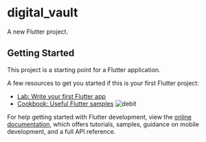 # digital_vault

A new Flutter project.

## Getting Started

This project is a starting point for a Flutter application.

A few resources to get you started if this is your first Flutter project:

- [Lab: Write your first Flutter app](https://docs.flutter.dev/get-started/codelab)
- [Cookbook: Useful Flutter samples](https://docs.flutter.dev/cookbook)
![debit](https://github.com/user-attachments/assets/0b16d58b-f849-46b2-9c7d-e0c018fbb96d)

For help getting started with Flutter development, view the
[online documentation](https://docs.flutter.dev/), which offers tutorials,
samples, guidance on mobile development, and a full API reference.

